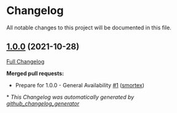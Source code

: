 # Changelog

All notable changes to this project will be documented in this file.

## [1.0.0](https://github.com/voxpupuli/puppet-lint-lookup_in_parameter-check/tree/1.0.0) (2021-10-28)

[Full Changelog](https://github.com/voxpupuli/puppet-lint-lookup_in_parameter-check/compare/5a7c1367870df1f8cd84621e74f50cc850c66311...1.0.0)

**Merged pull requests:**

- Prepare for 1.0.0 - General Availability [\#1](https://github.com/voxpupuli/puppet-lint-lookup_in_parameter-check/pull/1) ([smortex](https://github.com/smortex))



\* *This Changelog was automatically generated by [github_changelog_generator](https://github.com/github-changelog-generator/github-changelog-generator)*
